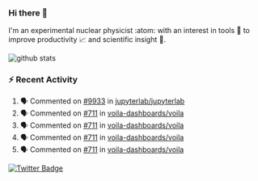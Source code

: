 ### Hi there 👋 

I'm an experimental nuclear physicist :atom: with an interest in tools :wrench: to improve productivity :chart_with_upwards_trend: and scientific insight :telescope:.

![github stats](https://github-readme-stats.vercel.app/api?username=agoose77&show_icons=true&hide_rank=true&hide_title=true&bg_color=30,e76445,904e95&text_color=efe3ec&icon_color=efe3ec)
<!--
**agoose77/agoose77** is a ✨ _special_ ✨ repository because its `README.md` (this file) appears on your GitHub profile.

Here are some ideas to get you started:

- 🔭 I’m currently working on ...
- 🌱 I’m currently learning ...
- 👯 I’m looking to collaborate on ...
- 🤔 I’m looking for help with ...
- 💬 Ask me about ...
- 📫 How to reach me: ...
- 😄 Pronouns: ...
- ⚡ Fun fact: ...
-->

### :zap: Recent Activity
<!--START_SECTION:activity-->
1. 🗣 Commented on [#9933](https://github.com/jupyterlab/jupyterlab/issues/9933) in [jupyterlab/jupyterlab](https://github.com/jupyterlab/jupyterlab)
2. 🗣 Commented on [#711](https://github.com/voila-dashboards/voila/issues/711) in [voila-dashboards/voila](https://github.com/voila-dashboards/voila)
3. 🗣 Commented on [#711](https://github.com/voila-dashboards/voila/issues/711) in [voila-dashboards/voila](https://github.com/voila-dashboards/voila)
4. 🗣 Commented on [#711](https://github.com/voila-dashboards/voila/issues/711) in [voila-dashboards/voila](https://github.com/voila-dashboards/voila)
5. 🗣 Commented on [#711](https://github.com/voila-dashboards/voila/issues/711) in [voila-dashboards/voila](https://github.com/voila-dashboards/voila)
<!--END_SECTION:activity-->


[![Twitter Badge](https://img.shields.io/twitter/follow/agoose77?style=flat-square&logo=Twitter&logoColor=white&color=cornflowerblue)](https://twitter.com/agoose77)
